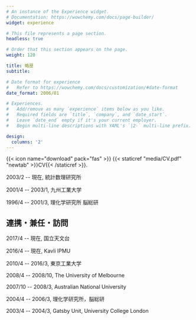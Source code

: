 ```yaml
---
# An instance of the Experience widget.
# Documentation: https://wowchemy.com/docs/page-builder/
widget: experience

# This file represents a page section.
headless: true

# Order that this section appears on the page.
weight: 120

title: 略歴
subtitle:

# Date format for experience
#   Refer to https://wowchemy.com/docs/customization/#date-format
date_format: 2006/01

# Experiences.
#   Add/remove as many `experience` items below as you like.
#   Required fields are `title`, `company`, and `date_start`.
#   Leave `date_end` empty if it's your current employer.
#   Begin multi-line descriptions with YAML's `|2-` multi-line prefix.

design:
  columns: '2'
---
```

{{< icon name="download" pack="fas" >}} {{< staticref "media/CV.pdf" "newtab" >}}CV{{< /staticref >}}.

2003/2 -- 現在, 統計数理研究所

2001/4 -- 2003/1, 九州工業大学

1996/4 -- 2001/3, 理化学研究所 脳総研

## 連携・兼任・訪問

2017/4 -- 現在, 国立天文台

2016/4 -- 現在, Kavli IPMU

2010/4 -- 2016/3, 東京工業大学

2008/4 -- 2008/10, The University of Melbourne

2007/10 -- 2008/3, Australian National University

2004/4 -- 2006/3, 理化学研究所，脳総研

2003/4 -- 2004/3, Gatsby Unit, University College London
